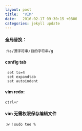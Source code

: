 ```yaml
---
layout: post
title:  "VIM"
date:   2016-02-17 09:30:15 +0800
categories: jekyll update
---
```

#### 全局替换：
    :%s/源字符串/目的字符串/g
    
#### config tab 
```
 set ts=4
 set expandtab
 set autoindent
```

#### vim redo: 
```
ctrl+r
```

#### vim 无需权限保存编辑文件
```
:w !sudo tee %
```
